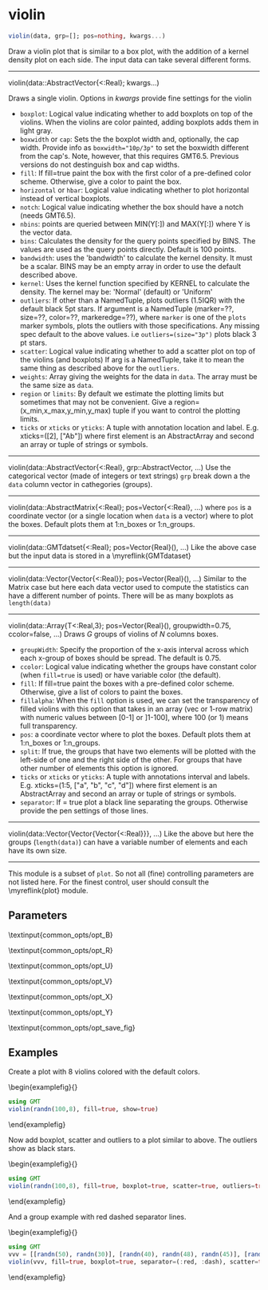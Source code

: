 # violin

```julia
violin(data, grp=[]; pos=nothing, kwargs...)
```

Draw a violin plot that is similar to a box plot, with the addition of a kernel density plot on each side.
The input data can take several different forms.

---
violin(data::AbstractVector{<:Real}; kwargs...)

Draws a single violin. Options in *kwargs* provide fine settings for the violin

- `boxplot`: Logical value indicating whether to add boxplots on top of the violins. When the violins are color
          painted, adding boxplots adds them in light gray.
- `boxwidth` or `cap`: Sets the the boxplot width and, optionally, the cap width. Provide info as
          `boxwidth="10p/3p"` to set the boxwidth different from the cap's. Note, however, that this
           requires GMT6.5. Previous versions do not destinguish box and cap widths.
- `fill`: If fill=true paint the box with the first color of a pre-defined color scheme. Otherwise, give a color
          to paint the box.
- `horizontal` or `hbar`: Logical value indicating whether to plot horizontal instead of vertical boxplots.
- `notch`: Logical value indicating whether the box should have a notch (needs GMT6.5).
- `nbins`: points are queried between MIN(Y[:]) and MAX(Y[:]) where Y is the vector data.
- `bins`: Calculates the density for the query points specified by BINS. The values are used as the
          query points directly. Default is 100 points.
- `bandwidth`: uses the 'bandwidth' to calculate the kernel density. It must be a scalar. BINS may be
          an empty array in order to use the default described above.
- `kernel`: Uses the kernel function specified by KERNEL to calculate the density.
          The kernel may be: 'Normal' (default) or 'Uniform'
- `outliers`: If other than a NamedTuple, plots outliers (1.5IQR) with the default black 5pt stars.
          If argument is a NamedTuple (marker=??, size=??, color=??, markeredge=??), where `marker`
          is one of the `plots` marker symbols, plots the outliers with those specifications. Any missing
          spec default to the above values. i.e `outliers=(size="3p")` plots black 3 pt stars.
- `scatter`: Logical value indicating whether to add a scatter plot on top of the violins (and boxplots) 
          If arg is a NamedTuple, take it to mean the same thing as described above for the `outliers`.
- `weights`: Array giving the weights for the data in `data`. The array must be the same size as `data`.
- `region` or `limits`: By default we estimate the plotting limits but sometimes that may not be convenient.
          Give a region=(x_min,x_max,y_min,y_max) tuple if you want to control the plotting limits.
- `ticks` or `xticks` or `yticks`: A tuple with annotation location and label. E.g. xticks=([2], ["Ab"])
          where first element is an AbstractArray and second an array or tuple of strings or symbols.

---
violin(data::AbstractVector{<:Real}, grp::AbstractVector, ...) Use the categorical vector (made of integers
or text strings) `grp` break down a the `data` column vector in cathegories (groups).

---
violin(data::AbstractMatrix{<:Real}; pos=Vector{<:Real}, ...) where `pos` is a coordinate vector (or a single
location when `data` is a vector) where to plot the boxes. Default plots them at 1:n_boxes or 1:n_groups.

---
violin(data::GMTdatset{<:Real}; pos=Vector{Real}(), ...) Like the above case but the input data is stored
in a \myreflink{GMTdataset}

---
violin(data::Vector{Vector{<:Real}}; pos=Vector{Real}(), ...) Similar to the Matrix case but here each data
vector used to compute the statistics can have a different number of points. There will be as many boxplots as
`length(data)`

---
violin(data::Array{T<:Real,3}; pos=Vector{Real}(), groupwidth=0.75, ccolor=false, ...) Draws *G* groups of
violins of *N* columns boxes.
- `groupWidth`: Specify the proportion of the x-axis interval across which each x-group of boxes should
       be spread. The default is 0.75.
- `ccolor`: Logical value indicating whether the groups have constant color (when `fill=true` is used)
       or have variable color (the default).
- `fill`: If fill=true paint the boxes with a pre-defined color scheme. Otherwise, give a list of colors
       to paint the boxes.
- `fillalpha`: When the `fill` option is used, we can set the transparency of filled violins with this
         option that takes in an array (vec or 1-row matrix) with numeric values between [0-1] or ]1-100],
	  where 100 (or 1) means full transparency.
- `pos`: a coordinate vector where to plot the boxes. Default plots them at 1:n_boxes or 1:n_groups.
- `split`: If true, the groups that have two elements will be plotted with the left-side of one and the
         right side of the other. For groups that have other number of elements this option is ignored.
- `ticks` or `xticks` or `yticks`: A tuple with annotations interval and labels. E.g. xticks=(1:5, ["a", "b", "c", "d"])
       where first element is an AbstractArray and second an array or tuple of strings or symbols.
- `separator`: If = true plot a black line separating the groups. Otherwise provide the pen settings of those lines.

---
violin(data::Vector{Vector{Vector{<:Real}}}, ...) Like the above but here the groups (`length(data)`)
can have a variable number of elements and each have its own size.

-----------
This module is a subset of `plot`. So not all (fine) controlling parameters are not listed here. For the
finest control, user should consult the \myreflink{plot} module.

Parameters
----------

\textinput{common_opts/opt_B}

\textinput{common_opts/opt_R}

\textinput{common_opts/opt_U}

\textinput{common_opts/opt_V}

\textinput{common_opts/opt_X}

\textinput{common_opts/opt_Y}

\textinput{common_opts/opt_save_fig}

Examples
--------

Create a plot with 8 violins colored with the default colors.

\begin{examplefig}{}
```julia
using GMT
violin(randn(100,8), fill=true, show=true)
```
\end{examplefig}

Now add boxplot, scatter and outliers to a plot similar to above. The outliers show as black stars.

\begin{examplefig}{}
```julia
using GMT
violin(randn(100,8), fill=true, boxplot=true, scatter=true, outliers=true, show=true)
```
\end{examplefig}

And a group example with red dashed separator lines.

\begin{examplefig}{}
```julia
using GMT
vvv = [[randn(50), randn(30)], [randn(40), randn(48), randn(45)], [randn(35), randn(43)]];
violin(vvv, fill=true, boxplot=true, separator=(:red, :dash), scatter=true, outliers=true, show=true)
```
\end{examplefig}
